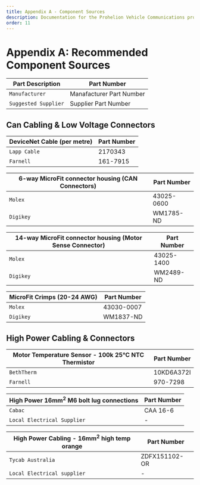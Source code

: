 ```yaml
---
title: Appendix A - Component Sources
description: Documentation for the Prohelion Vehicle Communications protocol
order: 11
---
```


# Appendix A: Recommended Component Sources

| Part Description     | Part Number              |        
|----------------------|--------------------------|
| `Manufacturer`       | Manafacturer Part Number |
| `Suggested Supplier` | Supplier Part Number     |

## Can Cabling & Low Voltage Connectors

| DeviceNet Cable (per metre) | Part Number |     
|-----------------------------|-------------|
| `Lapp Cable`                | 2170343     |
| `Farnell`                   | 161-7915    |

| 6-way MicroFit connector housing (CAN Connectors) | Part Number |       
|---------------------------------------------------|-------------|
| `Molex`                                           | 43025-0600  |
| `Digikey`                                         | WM1785-ND   |

| 14-way MicroFit connector housing (Motor Sense Connector) | Part Number |       
|-----------------------------------------------------------|-------------|
| `Molex`                                                   | 43025-1400  |
| `Digikey`                                                 | WM2489-ND   |

| MicroFit Crimps (20-24 AWG) | Part Number |       
|-----------------------------|-------------|
| `Molex`                     | 43030-0007  |
| `Digikey`                   | WM1837-ND   |

## High Power Cabling & Connectors

| Motor Temperature Sensor - 100k 25°C NTC Thermistor | Part Number |        
|-----------------------------------------------------|-------------|
| `BethTherm`                                         | 10KD6A372I  |
| `Farnell`                                           | 970-7298    |

| High Power 16mm<sup>2</sup> M6 bolt lug connections | Part Number |       
|-----------------------------------------------------|-------------|
| `Cabac`                                             | CAA 16-6    |
| `Local Electrical Supplier`                         | -           |

| High Power Cabling - 16mm<sup>2</sup> high temp orange | Part Number   |       
|--------------------------------------------------------|---------------|
| `Tycab Australia`                                      | ZDFX151102-OR |
| `Local Electrical supplier`                            | -             |



